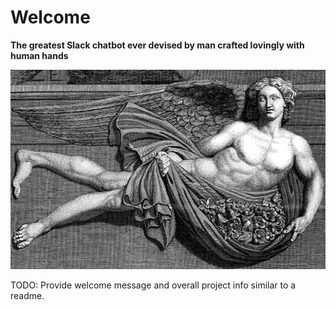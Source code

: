 # Welcome

**The greatest Slack chatbot ever devised by man crafted lovingly with human hands**

[![zephyrus wind engraving by Ken Mayer](images/readme-anemoi.jpg)](https://en.wikipedia.org/wiki/Anemoi)

TODO: Provide welcome message and overall project info similar to a readme.
